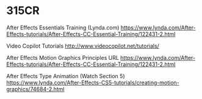 # 315CR

After Effects Essentials Training (Lynda.com)
  https://www.lynda.com/After-Effects-tutorials/After-Effects-CC-Essential-Training/122431-2.html
  
Video Copilot Tutorials
  http://www.videocopilot.net/tutorials/
  
After Effects Motion Graphics Principles URL
  https://www.lynda.com/After-Effects-tutorials/After-Effects-CC-Essential-Training/122431-2.html
  
After Effects Type Animation (Watch Section 5)
  https://www.lynda.com/After-Effects-CS5-tutorials/creating-motion-graphics/74684-2.html
